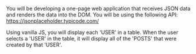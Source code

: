 You will be developing a one-page web application that receives JSON data and renders the data into the DOM. You will be using the following API: https://jsonplaceholder.typicode.com/

Using vanilla JS, you will display each 'USER' in a table. When the user selects a 'USER' in the table, it will display all of the 'POSTS' that were created by that 'USER'.
